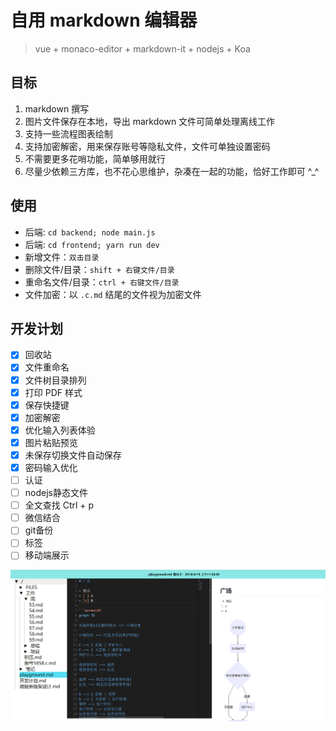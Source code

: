 # 自用 markdown 编辑器
>vue + monaco-editor + markdown-it + nodejs + Koa

## 目标
1. markdown 撰写
2. 图片文件保存在本地，导出 markdown 文件可简单处理离线工作
3. 支持一些流程图表绘制
3. 支持加密解密，用来保存账号等隐私文件，文件可单独设置密码
4. 不需要更多花哨功能，简单够用就行
5. 尽量少依赖三方库，也不花心思维护，杂凑在一起的功能，恰好工作即可 ^_^

## 使用
+ 后端: `cd backend; node main.js`
+ 后端: `cd frontend; yarn run dev`
+ 新增文件：`双击目录`
+ 删除文件/目录：`shift + 右键文件/目录`
+ 重命名文件/目录：`ctrl + 右键文件/目录`
+ 文件加密：以 `.c.md` 结尾的文件视为加密文件

## 开发计划

+ [x] 回收站
+ [x] 文件重命名
+ [x] 文件树目录排列
+ [x] 打印 PDF 样式
+ [x] 保存快捷键
+ [x] 加密解密
+ [x] 优化输入列表体验
+ [x] 图片粘贴预览
+ [x] 未保存切换文件自动保存
+ [x] 密码输入优化
+ [ ] 认证
+ [ ] nodejs静态文件
+ [ ] 全文查找 Ctrl + p
+ [ ] 微信结合
+ [ ] git备份
+ [ ] 标签
+ [ ] 移动端展示

![截图](./screenshot.png)
